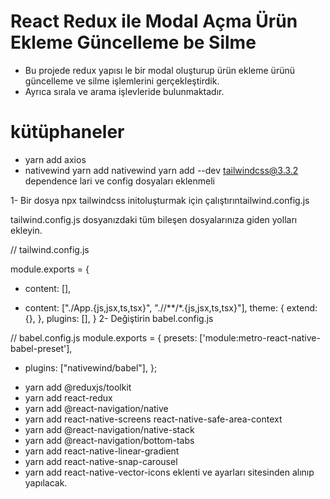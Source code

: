 # React Redux ile Modal Açma Ürün Ekleme Güncelleme be Silme
- Bu projede redux yapısı le bir modal oluşturup ürün ekleme ürünü güncelleme ve silme işlemlerini gerçekleştirdik.
- Ayrıca sırala ve arama işlevleride bulunmaktadır.


# kütüphaneler
- yarn add axios
- nativewind
yarn add nativewind
yarn add --dev tailwindcss@3.3.2
 dependence lari ve config dosyaları eklenmeli


 1- Bir dosya npx tailwindcss initoluşturmak için çalıştırıntailwind.config.js

tailwind.config.js dosyanızdaki tüm bileşen dosyalarınıza giden yolları ekleyin.

// tailwind.config.js

module.exports = {
- content: [],
+ content: ["./App.{js,jsx,ts,tsx}", "./<custom-folder>/**/*.{js,jsx,ts,tsx}"],
  theme: {
    extend: {},
  },
  plugins: [],
}
2- Değiştirin 
babel.config.js

// babel.config.js
module.exports = {
  presets: ['module:metro-react-native-babel-preset'],
+ plugins: ["nativewind/babel"],
};

- yarn add @reduxjs/toolkit
- yarn add react-redux
- yarn add @react-navigation/native
- yarn add react-native-screens react-native-safe-area-context
- yarn add @react-navigation/native-stack
- yarn add @react-navigation/bottom-tabs
- yarn add react-native-linear-gradient
- yarn add react-native-snap-carousel
- yarn add react-native-vector-icons
   eklenti ve ayarları sitesinden alınıp yapılacak.